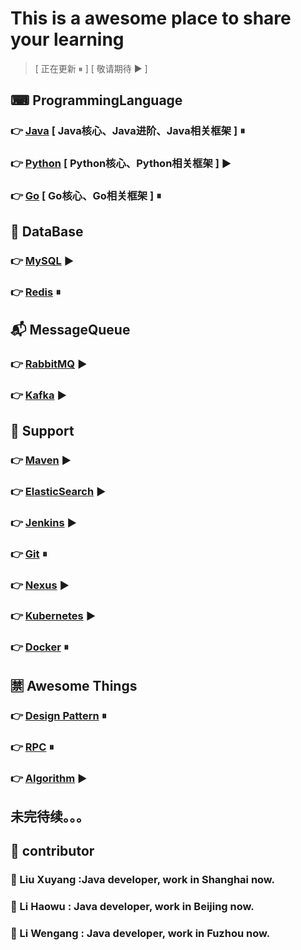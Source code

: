 # This is a awesome place to share your learning
> [ 正在更新 ⏸ ] [ 敬请期待 ▶ ]
## ⌨ ProgrammingLanguage 
### 👉 [Java](https://github.com/xuyangliu/ShareYourLearning/blob/master/ProgrammingLanguage/Java) [ Java核心、Java进阶、Java相关框架 ] ⏸
### 👉 [Python](https://github.com/xuyangliu/ShareYourLearning/blob/master/ProgrammingLanguage/Python) [ Python核心、Python相关框架 ] ▶
### 👉 [Go](https://github.com/xuyangliu/ShareYourLearning/blob/master/ProgrammingLanguage/Go) [ Go核心、Go相关框架 ] ⏸
## 💾 DataBase 
### 👉 [MySQL](https://github.com/xuyangliu/ShareYourLearning/blob/master/MySQL) ▶
### 👉 [Redis](https://github.com/xuyangliu/ShareYourLearning/blob/master/Redis) ⏸
## 📬 MessageQueue 
### 👉 [RabbitMQ](https://github.com/xuyangliu/ShareYourLearning/blob/master/MessageQueue/RabbitMQ) ▶
### 👉 [Kafka](https://github.com/xuyangliu/ShareYourLearning/blob/master/MessageQueue/Kafka) ▶
## 🔌 Support 
### 👉 [Maven](https://github.com/xuyangliu/ShareYourLearning/blob/master/Maven) ▶
### 👉 [ElasticSearch](https://github.com/xuyangliu/ShareYourLearning/blob/master/ElasticSearch) ▶
### 👉 [Jenkins](https://github.com/xuyangliu/ShareYourLearning/blob/master/Jenkins) ▶
### 👉 [Git](https://github.com/xuyangliu/ShareYourLearning/blob/master/Git) ⏸
### 👉 [Nexus](https://github.com/xuyangliu/ShareYourLearning/blob/master/Nexus) ▶
### 👉 [Kubernetes](https://github.com/xuyangliu/ShareYourLearning/blob/master/Kubernetes) ▶
### 👉 [Docker](https://github.com/xuyangliu/ShareYourLearning/blob/master/Docker) ⏸
## 🈲 Awesome Things
### 👉 [Design Pattern](https://github.com/xuyangliu/ShareYourLearning/blob/master/DesignPattern) ⏸
### 👉 [RPC](https://github.com/xuyangliu/ShareYourLearning/blob/master/RPC) ⏸
### 👉 [Algorithm](https://github.com/xuyangliu/ShareYourLearning/blob/master/Algorithm) ▶
## 未完待续。。。
## 👥 contributor
### 🧐 Liu Xuyang :Java developer, work in Shanghai now. 
### 🤩 Li Haowu : Java developer, work in Beijing now.
### 🤔 Li Wengang : Java developer, work in Fuzhou now.


